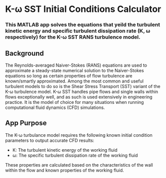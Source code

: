 # K-ω SST Initial Conditions Calculator
### This MATLAB app solves the equations that yeild the turbulent kinetic energy and specific turbulent dissipation rate (K, ω respectively) for the K-ω SST RANS turbulence model.

## Background
The Reynolds-averaged Naiver-Stokes (RANS) equations are used to approximate a steady-state numerical solution to the Naiver-Stokes equations so long as certain properties of flow turbulence are known/smartly approximated. Among the most common and useful turbulent models to do so is the Shear Stress Transport (SST) variant of the K-ω turbulence model. K-ω SST handles pipe flows and single walls within flows exceptionally well, and as such is used extensively in engineering practice. It is the model of choice for many situations when running computational fluid dynamics (CFD) simulations.

## App Purpose
The K-ω turbulance model requires the following known initial condition parameters to output accurate CFD results:
- K: The turbulent kinetic energy of the working fluid
- ω: The specific turbulent dissipation rate of the working fluid

These properties are calculated based on the characteristics of the wall within the flow and known properties of the working fluid.
